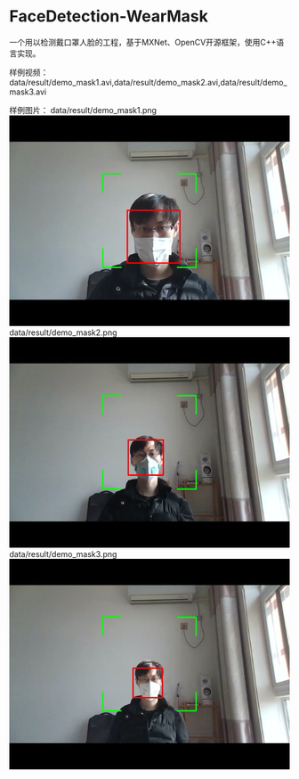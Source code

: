 # FaceDetection-WearMask
一个用以检测戴口罩人脸的工程，基于MXNet、OpenCV开源框架，使用C++语言实现。

样例视频：data/result/demo_mask1.avi,data/result/demo_mask2.avi,data/result/demo_mask3.avi

样例图片：
data/result/demo_mask1.png
![avatar](data/result/demo_mask1.png)
data/result/demo_mask2.png
![avatar](data/result/demo_mask2.png)
data/result/demo_mask3.png
![avatar](data/result/demo_mask3.png)